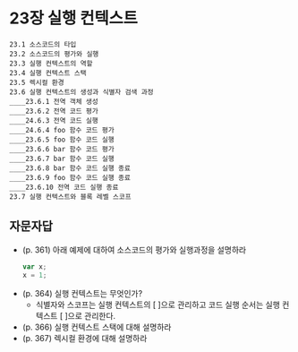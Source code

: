 # 23장 실행 컨텍스트

```
23.1 소스코드의 타입
23.2 소스코드의 평가와 실행
23.3 실행 컨텍스트의 역할
23.4 실행 컨텍스트 스택
23.5 렉시컬 환경
23.6 실행 컨텍스트의 생성과 식별자 검색 과정
____23.6.1 전역 객체 생성
____23.6.2 전역 코드 평가
____24.6.3 전역 코드 실행
____24.6.4 foo 함수 코드 평가
____23.6.5 foo 함수 코드 실행
____23.6.6 bar 함수 코드 평가
____23.6.7 bar 함수 코드 실행
____23.6.8 bar 함수 코드 실행 종료
____23.6.9 foo 함수 코드 실행 종료
____23.6.10 전역 코드 실행 종료
23.7 실행 컨텍스트와 블록 레벨 스코프
```

## 자문자답

- (p. 361) 아래 예제에 대하여 소스코드의 평가와 실행과정을 설명하라
  ```javascript
  var x;
  x = 1;
  ```
- (p. 364) 실행 컨텍스트는 무엇인가?
  - 식별자와 스코프는 실행 컨텍스트의 [ ]으로 관리하고 코드 실행 순서는 실행 컨텍스트 [ ]으로 관리한다.
- (p. 366) 실행 컨텍스트 스택에 대해 설명하라
- (p. 367) 렉시컬 환경에 대해 설명하라
